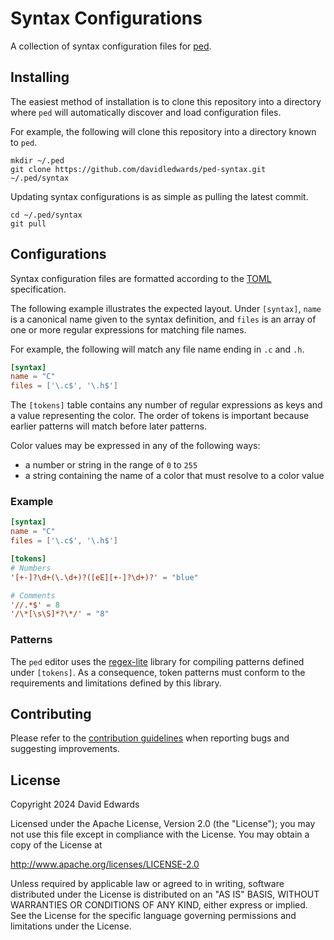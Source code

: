# Syntax Configurations

A collection of syntax configuration files for [ped](https://github.com/davidledwards/ped).

## Installing

The easiest method of installation is to clone this repository into a directory where `ped` will automatically discover and load configuration files.

For example, the following will clone this repository into a directory known to `ped`.

```shell
mkdir ~/.ped
git clone https://github.com/davidledwards/ped-syntax.git ~/.ped/syntax
```

Updating syntax configurations is as simple as pulling the latest commit.

```shell
cd ~/.ped/syntax
git pull
```

## Configurations

Syntax configuration files are formatted according to the [TOML](https://toml.io) specification.

The following example illustrates the expected layout. Under `[syntax]`, `name` is a canonical name given to the syntax definition, and `files` is an array of one or more regular expressions for matching file names.

For example, the following will match any file name ending in `.c` and `.h`.

```toml
[syntax]
name = "C"
files = ['\.c$', '\.h$']
```

The `[tokens]` table contains any number of regular expressions as keys and a value representing the color. The order of tokens is important because earlier patterns will match before later patterns.

Color values may be expressed in any of the following ways:

- a number or string in the range of `0` to `255`
- a string containing the name of a color that must resolve to a color value

### Example

```toml
[syntax]
name = "C"
files = ['\.c$', '\.h$']

[tokens]
# Numbers
'[+-]?\d+(\.\d+)?([eE][+-]?\d+)?' = "blue"

# Comments
'//.*$' = 8
'/\*[\s\S]*?\*/' = "8"
```

### Patterns

The `ped` editor uses the [regex-lite](https://docs.rs/regex-lite/latest/regex_lite/index.html) library for compiling patterns defined under `[tokens]`. As a consequence, token patterns must conform to the requirements and limitations defined by this library.

## Contributing

Please refer to the [contribution guidelines](CONTRIBUTING.md) when reporting bugs and suggesting improvements.

## License

Copyright 2024 David Edwards

Licensed under the Apache License, Version 2.0 (the "License"); you may not use this file except in compliance with the License. You may obtain a copy of the License at

<http://www.apache.org/licenses/LICENSE-2.0>

Unless required by applicable law or agreed to in writing, software distributed under the License is distributed on an "AS IS" BASIS, WITHOUT WARRANTIES OR CONDITIONS OF ANY KIND, either express or implied. See the License for the specific language governing permissions and limitations under the License.
